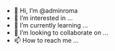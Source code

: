 - 👋 Hi, I’m @adminroma
- 👀 I’m interested in ...
- 🌱 I’m currently learning ...
- 💞️ I’m looking to collaborate on ...
- 📫 How to reach me ...

<!---
adminroma/adminroma is a ✨ special ✨ repository because its `README.md` (this file) appears on your GitHub profile.
You can click the Preview link to take a look at your changes.
--->
